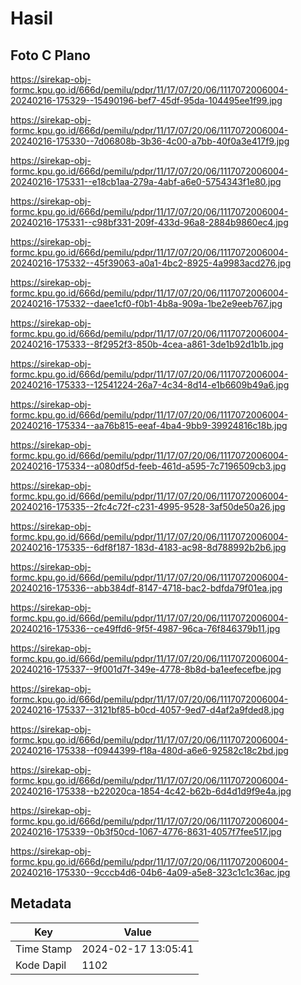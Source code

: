 # Hasil

## Foto C Plano

https://sirekap-obj-formc.kpu.go.id/666d/pemilu/pdpr/11/17/07/20/06/1117072006004-20240216-175329--15490196-bef7-45df-95da-104495ee1f99.jpg

https://sirekap-obj-formc.kpu.go.id/666d/pemilu/pdpr/11/17/07/20/06/1117072006004-20240216-175330--7d06808b-3b36-4c00-a7bb-40f0a3e417f9.jpg

https://sirekap-obj-formc.kpu.go.id/666d/pemilu/pdpr/11/17/07/20/06/1117072006004-20240216-175331--e18cb1aa-279a-4abf-a6e0-5754343f1e80.jpg

https://sirekap-obj-formc.kpu.go.id/666d/pemilu/pdpr/11/17/07/20/06/1117072006004-20240216-175331--c98bf331-209f-433d-96a8-2884b9860ec4.jpg

https://sirekap-obj-formc.kpu.go.id/666d/pemilu/pdpr/11/17/07/20/06/1117072006004-20240216-175332--45f39063-a0a1-4bc2-8925-4a9983acd276.jpg

https://sirekap-obj-formc.kpu.go.id/666d/pemilu/pdpr/11/17/07/20/06/1117072006004-20240216-175332--daee1cf0-f0b1-4b8a-909a-1be2e9eeb767.jpg

https://sirekap-obj-formc.kpu.go.id/666d/pemilu/pdpr/11/17/07/20/06/1117072006004-20240216-175333--8f2952f3-850b-4cea-a861-3de1b92d1b1b.jpg

https://sirekap-obj-formc.kpu.go.id/666d/pemilu/pdpr/11/17/07/20/06/1117072006004-20240216-175333--12541224-26a7-4c34-8d14-e1b6609b49a6.jpg

https://sirekap-obj-formc.kpu.go.id/666d/pemilu/pdpr/11/17/07/20/06/1117072006004-20240216-175334--aa76b815-eeaf-4ba4-9bb9-39924816c18b.jpg

https://sirekap-obj-formc.kpu.go.id/666d/pemilu/pdpr/11/17/07/20/06/1117072006004-20240216-175334--a080df5d-feeb-461d-a595-7c7196509cb3.jpg

https://sirekap-obj-formc.kpu.go.id/666d/pemilu/pdpr/11/17/07/20/06/1117072006004-20240216-175335--2fc4c72f-c231-4995-9528-3af50de50a26.jpg

https://sirekap-obj-formc.kpu.go.id/666d/pemilu/pdpr/11/17/07/20/06/1117072006004-20240216-175335--6df8f187-183d-4183-ac98-8d788992b2b6.jpg

https://sirekap-obj-formc.kpu.go.id/666d/pemilu/pdpr/11/17/07/20/06/1117072006004-20240216-175336--abb384df-8147-4718-bac2-bdfda79f01ea.jpg

https://sirekap-obj-formc.kpu.go.id/666d/pemilu/pdpr/11/17/07/20/06/1117072006004-20240216-175336--ce49ffd6-9f5f-4987-96ca-76f846379b11.jpg

https://sirekap-obj-formc.kpu.go.id/666d/pemilu/pdpr/11/17/07/20/06/1117072006004-20240216-175337--9f001d7f-349e-4778-8b8d-ba1eefecefbe.jpg

https://sirekap-obj-formc.kpu.go.id/666d/pemilu/pdpr/11/17/07/20/06/1117072006004-20240216-175337--3121bf85-b0cd-4057-9ed7-d4af2a9fded8.jpg

https://sirekap-obj-formc.kpu.go.id/666d/pemilu/pdpr/11/17/07/20/06/1117072006004-20240216-175338--f0944399-f18a-480d-a6e6-92582c18c2bd.jpg

https://sirekap-obj-formc.kpu.go.id/666d/pemilu/pdpr/11/17/07/20/06/1117072006004-20240216-175338--b22020ca-1854-4c42-b62b-6d4d1d9f9e4a.jpg

https://sirekap-obj-formc.kpu.go.id/666d/pemilu/pdpr/11/17/07/20/06/1117072006004-20240216-175339--0b3f50cd-1067-4776-8631-4057f7fee517.jpg

https://sirekap-obj-formc.kpu.go.id/666d/pemilu/pdpr/11/17/07/20/06/1117072006004-20240216-175330--9cccb4d6-04b6-4a09-a5e8-323c1c1c36ac.jpg


## Metadata

| Key        | Value               |
| ---------- | ------------------- |
| Time Stamp | 2024-02-17 13:05:41 |
| Kode Dapil | 1102                |



